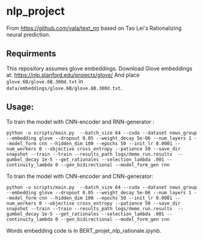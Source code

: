 # nlp_project

From https://github.com/yala/text_nn based on Tao Lei's Rationalizing neural prediction.

## Requirments
This repository assumes glove embeddings.
Download Glove embeddings at:  https://nlp.stanford.edu/projects/glove/
And place `glove.6B/glove.6B.300d.txt` in `data/embeddings/glove.6B/glove.6B.300d.txt`.

## Usage: 
To train the model with CNN-encoder and RNN-generator :

```
python -u scripts/main.py  --batch_size 64 --cuda --dataset news_group --embedding glove --dropout 0.05 --weight_decay 5e-06 --num_layers 1 --model_form cnn --hidden_dim 100 --epochs 50 --init_lr 0.0001 --num_workers 0 --objective cross_entropy --patience 50 --save_dir snapshot --train --train --results_path logs/demo_run.results  --gumbel_decay 1e-5 --get_rationales --selection_lambda .001 --continuity_lambda 0 --gen_bidirectional --model_form_gen rnn
```

To train the model with CNN-encoder and CNN-generator:

```
python -u scripts/main.py  --batch_size 64 --cuda --dataset news_group --embedding glove --dropout 0.05 --weight_decay 5e-06 --num_layers 1 --model_form cnn --hidden_dim 100 --epochs 50 --init_lr 0.0001 --num_workers 0 --objective cross_entropy --patience 50 --save_dir snapshot --train --train --results_path logs/demo_run.results  --gumbel_decay 1e-5 --get_rationales --selection_lambda .001 --continuity_lambda 0 --gen_bidirectional --model_form_gen cnn
```

Words embedding code is in BERT_projet_nlp_rationale.ipynb.
